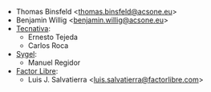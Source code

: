 - Thomas Binsfeld \<<thomas.binsfeld@acsone.eu>\>
- Benjamin Willig \<<benjamin.willig@acsone.eu>\>
- [Tecnativa](https://www.tecnativa.com):
  - Ernesto Tejeda
  - Carlos Roca
- [Sygel](https://www.sygel.es):
  - Manuel Regidor
- [Factor Libre](https://factorlibre.com):
  - Luis J. Salvatierra \<<luis.salvatierra@factorlibre.com>\>
